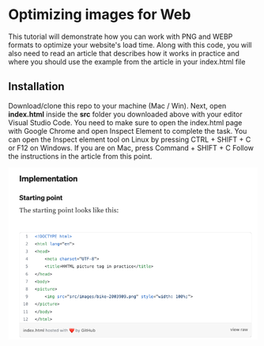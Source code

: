 # Optimizing images for Web

This tutorial will demonstrate how you can work with PNG and WEBP formats to optimize your website's load time. Along with this code, you will also need to read an article that describes how it works in practice and where you should use the example from the article in your index.html file

## Installation

Download/clone this repo to your machine (Mac / Win).
Next, open **index.html** inside the **src** folder you downloaded above with your editor Visual Studio Code. You need to make sure to open the index.html page with Google Chrome and open Inspect Element to complete the task.
You can open the Inspect element tool on Linux by pressing CTRL + SHIFT + C or F12 on Windows. If you are on Mac, press Command + SHIFT + C
Follow the instructions in the article from this point.

![Start reading the article from this point](website.png)
